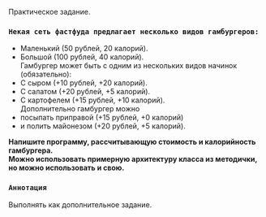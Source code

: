 Практическое задание.


### `Некая сеть фастфуда предлагает несколько видов гамбургеров:`

- Маленький (50 рублей, 20 калорий).
- Большой (100 рублей, 40 калорий).<br/>
Гамбургер может быть с одним из нескольких видов начинок (обязательно):<br/>
- С сыром (+10 рублей, +20 калорий).
- С салатом (+20 рублей, +5 калорий).
- С картофелем (+15 рублей, +10 калорий).<br/> 
Дополнительно гамбургер можно <br/>
- посыпать приправой (+15 рублей, +0 калорий)<br/>
- и полить майонезом (+20 рублей, +5 калорий). 

**Напишите программу, рассчитывающую стоимость и калорийность гамбургера.** <br/>
**Можно использовать примерную архитектуру класса из методички, но можно использовать и свою.**


### `Аннотация`

Выполнять как дополнительное задание.

